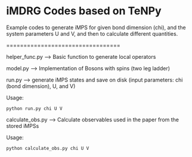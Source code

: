# iMDRG Codes based on TeNPy 

Example codes to generate iMPS for given bond dimension (chi), and the system parameters U and V, and then to calculate different quantities.

=================================


helper_func.py --> Basic function to generate local operators

model.py --> Implementation of Bosons with spins (two leg ladder)

run.py --> generate iMPS states and save on disk (input parameters: chi (bond dimension), U, and V) 

Usage:

    python run.py chi U V
  
 calculate_obs.py --> Calculate observables used in the paper from the stored iMPSs
 
Usage:

    python calculate_obs.py chi U V
